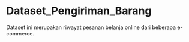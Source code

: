 # Dataset_Pengiriman_Barang
Dataset ini merupakan riwayat pesanan belanja online dari beberapa e-commerce.
